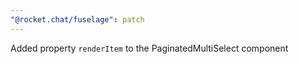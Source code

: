 ```yaml
---
"@rocket.chat/fuselage": patch
---
```


Added property `renderItem` to the PaginatedMultiSelect component
